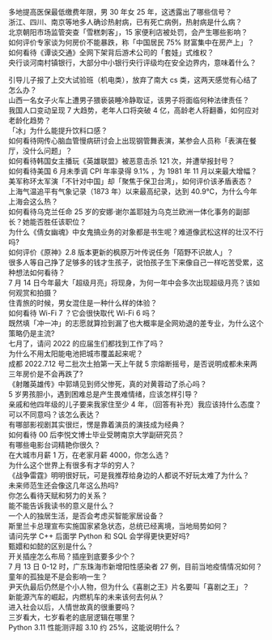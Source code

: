 多地提高医保最低缴费年限，男 30 年女 25 年，这透露出了哪些信号？  
浙江、四川、南京等地多人确诊热射病，已有死亡病例，热射病是什么病？  
北京朝阳市场监管突查「雪糕刺客」，15 家便利店被处罚，会产生哪些影响？  
如何评价专家谈为何房价不能暴跌，称「中国居民 75% 财富集中在房产上」？  
如何看待《谭谈交通》全网下架背后游术公司的「套娃」式维权？  
央行谈河南村镇银行，大部分中小银行央行评级均在安全边界内，意味着什么？
  
引导儿子报了上交大试验班（机电类），放弃了南大 cs 类，这两天感觉有心结了怎么办？  
山西一名女子火车上遭男子猥亵装睡冷静取证，该男子将面临何种法律责任？  
我国人口变动呈现 7 大趋势，老年人口将突破 4 亿，高龄老人将翻番，如何应对老龄化趋势？  
「冰」为什么能提升饮料口感？  
如何看待网传心脑血管慢病研讨会上出现钢管舞表演，某参会人员称「表演在餐厅，没什么问题」？  
如何看待韩国女主播玩《英雄联盟》被恶意击杀 121 次，并遭举报封号？  
如何看待美国 6 月未季调 CPI 年率录得 9.1% ，为 1981 年 11 月以来最大增幅？  
美军称环太军演「不针对中国」却「聚焦于保卫台湾」，如何评价该矛盾表态？  
上海气温追平有气象记录（1873 年）以来最高纪录，达到 40.9℃，为什么今年上海会这么热？  
如何看待乌克兰任命 25 岁的安娜·谢尔盖耶娃为乌克兰欧洲一体化事务的副部长？她能否胜任该职位？  
为什么《倩女幽魂》中女鬼搞业务的对象都是书生呢？难道像武松这样的壮汉不行吗?  
如何评价《原神》2.8 版本更新的枫原万叶传说任务「陌野不识故人」？  
很多人等自己挣了足够多的钱才生孩子，说怕孩子生下来像自己一样吃苦受累，这种想法如何看待？  
7 月 14 日今年最大「超级月亮」将现身，为何一年中会多次出现超级月亮？该如何观赏和拍摄？  
住青旅的时候，男女混住是一种什么样的体验？  
如何看待 Wi-Fi 7 ？它会很快取代 Wi-Fi 6 吗？  
既然填「冲一冲」的志愿就算捡到漏了也大概率是全网劝退的差专业，为什么这个策略仍是主流?  
七月了，请问 2022 的应届生们都找到工作了吗？  
为什么不用太阳能电池把城市覆盖起来呢？  
成都 2022.7.12 号二批次土拍第一天上午就 5 宗熔断摇号，是否说明成都未来两三年房价是不会再跌了?  
《射雕英雄传》中郭靖见到师父惨死，真的对黄蓉动了杀心吗？  
5 岁男孩胆小，遇到困难总是产生畏难情绪，应该怎样引导？  
亲戚和他四年级的儿子要来我家住至少 4 年，（回答有补充）我应该持什么态度？可以不同意吗？该怎么表达？  
有哪部影视剧其实很烂，愣是靠着演员的演技成为经典？  
如何看待 00 后李悦文博士毕业受聘南京大学副研究员？  
有哪些电影台词精艳你很久？  
在大城市月薪 1 万，在老家月薪 4000，你怎么选？  
为什么这个世界上有很多有才华的穷人？  
《战争雷霆》明明很好玩，可是我推荐给身边的人都说不好玩太难了为什么？  
未来师范生还会像这几年这么热吗?  
你怎么看待天赋和努力的关系？  
能不能告诉我读书的意义是什么？  
一个人的独居生活，是否会考虑买智能家居设备？  
斯里兰卡总理宣布实施国家紧急状态，总统已经离境，当地局势如何？  
请问先学 C++ 后面学 Python 和 SQL 会学得更快更好吗?  
甄嬛和如懿的区别是什么？  
开关插座怎么布局？插座到底要多少个？  
7 月 13 日 0-12 时，广东珠海市新增阳性感染者 27 例，目前当地疫情情况如何？  
童年的孤独是不是会影响一生？  
尹天仇最后仍然是个小人物，但为什么《喜剧之王》片名要叫「喜剧之王」？  
新能源汽车的崛起，内燃机车的未来该何去何从？  
进入社会以后，人情世故真的很重要吗？  
三岁看大，七岁看老的底层逻辑在哪里？  
Python 3.11 性能测评超 3.10 约 25%，这能说明什么？  
